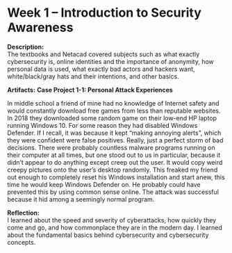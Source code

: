 # Week 1 – Introduction to Security Awareness
 
**Description:**  
The textbooks and Netacad covered subjects such as what exactly cybersecurity is, online identities and the importance of anonymity, how personal data is used, what exactly bad actors and hackers want, white/black/gray hats and their intentions, and other basics. 
 
**Artifacts:**
**Case Project 1-1: Personal Attack Experiences**

In middle school a friend of mine had no knowledge of Internet safety and would constantly download free games from less than reputable websites. In 2018 they downloaded some random game on their low-end HP laptop running Windows 10. For some reason they had disabled Windows Defender. If I recall, it was because it kept “making annoying alerts”, which they were confident were false positives. Really, just a perfect storm of bad decisions. There were probably countless malware programs running on their computer at all times, but one stood out to us in particular, because it didn’t appear to do anything except creep out the user. It would copy weird creepy pictures onto the user’s desktop randomly. This freaked my friend out enough to completely reset his Windows installation and start anew, this time he would keep Windows Defender on. He probably could have prevented this by using common sense online. The attack was successful because it hid among a seemingly normal program.
 
**Reflection:**  
I learned about the speed and severity of cyberattacks, how quickly they come and go, and how commonplace they are in the modern day. I learned about the fundamental basics behind cybersecurity and cybersecurity concepts.
